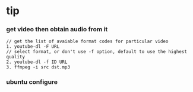 # tip

### get video then obtain audio from it

```
// get the list of avaiable format codes for particular video
1. youtube-dl -F URL
// select format, or don't use -f option, default to use the highest quality
2. youtube-dl -f ID URL 
3. ffmpeg -i src dst.mp3
```



### ubuntu configure

